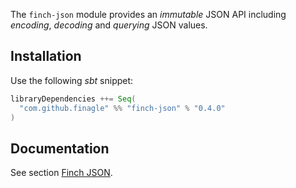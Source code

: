 The `finch-json` module provides an _immutable_ JSON API including _encoding_, _decoding_ and _querying_ JSON values.

Installation
------------
Use the following _sbt_ snippet:

```scala
libraryDependencies ++= Seq(
  "com.github.finagle" %% "finch-json" % "0.4.0"
)
```

Documentation
-------------
See section [Finch JSON](/docs/json.md#finch-json).
